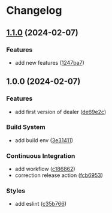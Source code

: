 # Changelog

## [1.1.0](https://github.com/Andesite-Lab/dealer-i18n/compare/v1.0.0...v1.1.0) (2024-02-07)


### Features

* add  new features ([1247ba7](https://github.com/Andesite-Lab/dealer-i18n/commit/1247ba7a16fa0cda664799f3799100c856c118b3))

## 1.0.0 (2024-02-07)


### Features

* add first version of dealer ([de69e2c](https://github.com/Andesite-Lab/dealer-i18n/commit/de69e2c4bf530ea6abb0796e4bb42432d0bd15af))


### Build System

* add build env ([3e31411](https://github.com/Andesite-Lab/dealer-i18n/commit/3e31411ca84c079c83f5be65c0216800928fcee2))


### Continuous Integration

* add workflow ([c186862](https://github.com/Andesite-Lab/dealer-i18n/commit/c1868628d42158e813572efe85ca61852be2d85d))
* correction release action ([fcb6953](https://github.com/Andesite-Lab/dealer-i18n/commit/fcb69530db4dff4076d26514d6c4355863c7d5df))


### Styles

* add eslint ([c35b766](https://github.com/Andesite-Lab/dealer-i18n/commit/c35b7663534edd4e7775c6ac0af06954583f5bd1))
